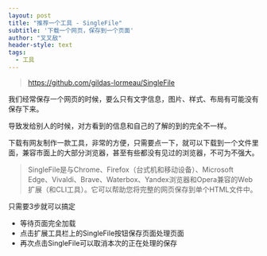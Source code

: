 ```yaml
---
layout: post
title: "推荐一个工具 - SingleFile"
subtitle: '下载一个网页，保存到一个页面'
author: "叉叉敌"
header-style: text
tags:
  - 工具
---
```


> https://github.com/gildas-lormeau/SingleFile


我们经常保存一个网页的时候，要么只有文字信息，图片、样式、布局有可能没有保存下来。

导致发给别人的时候，对方看到的信息和自己的了解的到的完全不一样。


下载有网友制作一款工具，非常的方便，只需要点一下，就可以下载到一个文件里面，兼容市面上的大部分浏览器，甚至有些都没有见过的浏览器，不可为不强大。

> SingleFile是与Chrome、Firefox（台式机和移动设备）、Microsoft Edge、Vivaldi、Brave、Waterbox、Yandex浏览器和Opera兼容的Web扩展（和CLI工具）。它可以帮助您将完整的网页保存到单个HTML文件中。


只需要3步就可以搞定

- 等待页面完全加载
- 点击扩展工具栏上的SingleFile按钮保存页面处理页面
- 再次点击SingleFile可以取消本次的正在处理的保存


